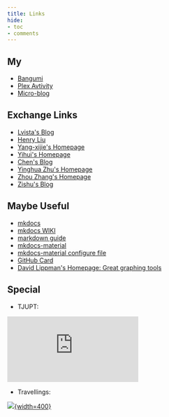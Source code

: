 ```yaml
---
title: Links
hide:
- toc
- comments
---
```


## My

- [Bangumi](https://bangumi.tv/anime/list/759154/do)
- [Plex Avtivity](https://plex.yangz.site)
- [Micro-blog](https://whisper.yangz.site)

## Exchange Links

- [Lvista's Blog](https://lvista.github.io/)
- [Henry Liu](https://henrylau7.github.io/)
- [Yang-xijie's Homepage](https://yang-xijie.github.io/)
- [Yihui's Homepage](https://yihui.org/)
- [Chen's Blog](https://blog.chenyyds.com/)
- [Yinghua Zhu's Homepage](https://yinghuazhu.github.io/)
- [Zhou Zhang's Homepage](https://zhangzhou.site/)
- [Zishu's Blog](https://zishu.me/)

## Maybe Useful

- [mkdocs](https://www.mkdocs.org/)
- [mkdocs WIKI](https://github.com/mkdocs/mkdocs/wiki)
- [markdown guide](https://www.markdownguide.org/)
- [mkdocs-material](https://squidfunk.github.io/mkdocs-material/)
- [mkdocs-material configure file](https://github.com/squidfunk/mkdocs-material/blob/master/mkdocs.yml)
- [GitHub Card](https://gh-card.dev/)
- [David Lippman's Homepage: Great graphing tools](http://dlippman.imathas.com/)

## Special

- TJUPT:

[![](https://tjupt.org/mybar.php?userid=125498.png)](https://tjupt.org/promotionlink.php?key=1dff7324687a78a924366b15ea7fce7f)

- Travellings:

[![](https://www.travellings.cn/assets/light.png){width=400}](https://www.travellings.cn/)

